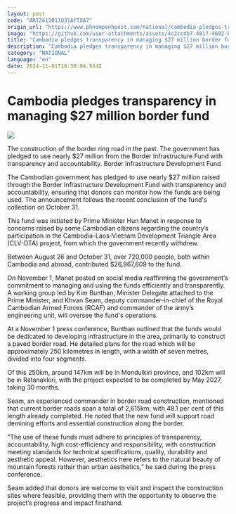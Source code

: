 ```yaml
---
layout: post
code: "ART2411011031AYTXA7"
origin_url: "https://www.phnompenhpost.com/national/cambodia-pledges-transparency-in-managing-27-million-border-fund"
image: "https://github.com/user-attachments/assets/4c2ccdb7-4817-4602-bb9d-181bd441e1e8"
title: "Cambodia pledges transparency in managing $27 million border fund"
description: "​​Cambodia pledges transparency in managing $27 million border fund​"
category: "NATIONAL"
language: "en"
date: 2024-11-01T10:38:04.934Z
---
```


# Cambodia pledges transparency in managing $27 million border fund

![](https://github.com/user-attachments/assets/ed934ee5-2482-46fe-9462-3e04519001c3)

The construction of the border ring road in the past. The government has pledged to use nearly $27 million from the Border Infrastructure Fund with transparency and accountability. Border Infrastructure Development Fund

The Cambodian government has pledged to use nearly $27 million raised through the Border Infrastructure Development Fund with transparency and accountability, ensuring that donors can monitor how the funds are being used. The announcement follows the recent conclusion of the fund's collection on October 31.

This fund was initiated by Prime Minister Hun Manet in response to concerns raised by some Cambodian citizens regarding the country’s participation in the Cambodia-Laos-Vietnam Development Triangle Area (CLV-DTA) project, from which the government recently withdrew.

Between August 26 and October 31, over 720,000 people, both within Cambodia and abroad, contributed $26,967,609 to the fund.

On November 1, Manet posted on social media reaffirming the government’s commitment to managing and using the funds efficiently and transparently. A working group led by Kim Bunthan, Minister Delegate attached to the Prime Minister, and Khvan Seam, deputy commander-in-chief of the Royal Cambodian Armed Forces (RCAF) and commander of the army’s engineering unit, will oversee the fund's operations.

At a November 1 press conference, Bunthan outlined that the funds would be dedicated to developing infrastructure in the area, primarily to construct a paved border road. He detailed plans for the road which will be approximately 250 kilometres in length, with a width of seven metres, divided into four segments.

Of this 250km, around 147km will be in Mondulkiri province, and 102km will be in Ratanakkiri, with the project expected to be completed by May 2027, taking 30 months.

Seam, an experienced commander in border road construction, mentioned that current border roads span a total of 2,615km, with 48.1 per cent of this length already completed. He noted that the new fund will support road demining efforts and essential construction along the border.

“The use of these funds must adhere to principles of transparency, accountability, high cost-efficiency and responsibility, with construction meeting standards for technical specifications, quality, durability and aesthetic appeal. However, aesthetics here refers to the natural beauty of mountain forests rather than urban aesthetics,” he said during the press conference.

Seam added that donors are welcome to visit and inspect the construction sites where feasible, providing them with the opportunity to observe the project’s progress and impact firsthand.